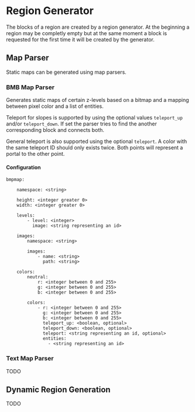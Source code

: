 # Region Generator

The blocks of a region are created by a region generator. At the beginning a region may be completly empty but at the same moment a block is requested for the first time it will be created by the generator.

## Map Parser

Static maps can be generated using map parsers. 

### BMB Map Parser

Generates static maps of certain z-levels based on a bitmap and a mapping between pixel color and a list of entities.

Teleport for slopes is supported by using the optional values `teleport_up` and/or `teleport_down`. If set the parser tries to find the another corresponding block and connects both.

General teleport is also supported using the optional `teleport`. A color with the same teleport ID should only exists twice. Both points will represent a portal to the other point.

#### Configuration

    bmpmap:

        namespace: <string>
    
        height: <integer greater 0>
        width: <integer greater 0>
        
        levels:
            - level: <integer>
              image: <string representing an id>
        
        images:
            namespace: <string>
            
            images:
                - name: <string>
                  path: <string>
        
        colors:
            neutral:
                r: <integer between 0 and 255>
                g: <integer between 0 and 255>
                b: <integer between 0 and 255>
        
            colors:
                - r: <integer between 0 and 255>
                  g: <integer between 0 and 255>
                  b: <integer between 0 and 255>
                  teleport_up: <boolean, optional>
                  teleport_down: <boolean, optional>
                  teleport: <string representing an id, optional>
                  entities:  
                    - <string representing an id>

### Text Map Parser

TODO

## Dynamic Region Generation

TODO